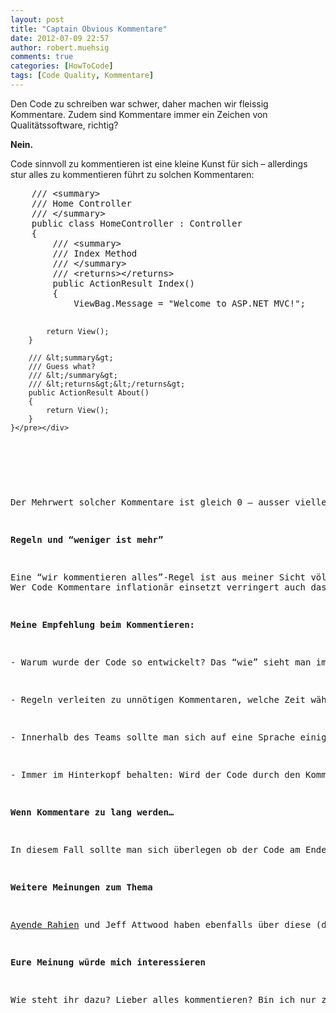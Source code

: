 ```yaml
---
layout: post
title: "Captain Obvious Kommentare"
date: 2012-07-09 22:57
author: robert.muehsig
comments: true
categories: [HowToCode]
tags: [Code Quality, Kommentare]
---
```

<p>Den Code zu schreiben war schwer, daher machen wir fleissig Kommentare. Zudem sind Kommentare immer ein Zeichen von Qualitätssoftware, richtig?</p> <p><strong>Nein.</strong></p> <p>Code sinnvoll zu kommentieren ist eine kleine Kunst für sich – allerdings stur alles zu kommentieren führt zu solchen Kommentaren:</p> <div style="padding-bottom: 0px; margin: 0px; padding-left: 0px; padding-right: 0px; display: inline; float: none; padding-top: 0px" id="scid:812469c5-0cb0-4c63-8c15-c81123a09de7:2f9faa4c-c1d6-4842-804d-c66c906ab524" class="wlWriterEditableSmartContent"><pre name="code" class="c#">    /// &lt;summary&gt;
    /// Home Controller
    /// &lt;/summary&gt;
    public class HomeController : Controller
    {
        /// &lt;summary&gt;
        /// Index Method
        /// &lt;/summary&gt;
        /// &lt;returns&gt;&lt;/returns&gt;
        public ActionResult Index()
        {
            ViewBag.Message = "Welcome to ASP.NET MVC!";

            return View();
        }

        /// &lt;summary&gt;
        /// Guess what?
        /// &lt;/summary&gt;
        /// &lt;returns&gt;&lt;/returns&gt;
        public ActionResult About()
        {
            return View();
        }
    }</pre></div>
<p>&nbsp;</p>
<p>Der Mehrwert solcher Kommentare ist gleich 0 – ausser vielleicht das man eine bestimmte “Quality Code Metric” ausgetrickst hat oder eine Regel befolgt hat. <a href="http://code-inside.de/blog/2010/11/18/howto-stylecop-settings-auf-mehrere-projekte-anwenden/">StyleCop</a> &amp; co. machen es ziemlich einfach ein regides Regelwerk zu erstellen.</p>
<p><strong>Regeln und “weniger ist mehr”</strong></p>
<p>Eine “wir kommentieren alles”-Regel ist aus meiner Sicht völlig unnütze und verleitet sogar dazu “falsche” Kommentare zu erstellen. Kommentare sollen den Code erklären – warum gibts dies und jenes. Das das die “HomeController” Klasse ist sehe ich selber und wie ein Konstruktor aussieht erkenne ich auch noch. Aber warum wird diese oder jene Prüfung vorgenommen? Was versteckt sich fachlich hinter dem Code?<br>Wer Code Kommentare inflationär einsetzt verringert auch das Empfinden der Projektmitglieder sich um die Kommentare zu kümmern. Resharper kann clevere Refactorings durchführen – aber die Kommentare müssen von Hand nachgezogen werden und wenn das keiner macht, “weil es so viele Kommentare gibt”, dann sind sie nur noch eine Belastung.</p>
<p><strong>Meine Empfehlung beim Kommentieren:</strong></p>
<p>- Warum wurde der Code so entwickelt? Das “wie” sieht man im Code.</p>
<p>- Regeln verleiten zu unnötigen Kommentaren, welche Zeit während der Entwicklung brauchen und besonders in bei der Pflege des Codes. </p>
<p>- Innerhalb des Teams sollte man sich auf eine Sprache einigen. Deutsch / Englisch Gemischt hat einen unschönen Beigeschmack.</p>
<p>- Immer im Hinterkopf behalten: Wird der Code durch den Kommentar <strong><u>bereichert</u></strong>? Wenn nicht, dann gibts keinen Kommentar. Auch gut<strong>(! – Kommentare sind kein MUSS!)</strong></p>
<p><strong>Wenn Kommentare zu lang werden…</strong></p>
<p>In diesem Fall sollte man sich überlegen ob der Code am Ende nicht einfach zu kompliziert ist. Dutzende Zeilen der Erklärung können auch zeigen, dass eine Methode zu viele Aufgaben hat.</p>
<p><strong>Weitere Meinungen zum Thema</strong></p>
<p><a href="http://ayende.com/blog/1948/on-code-comments">Ayende Rahien</a> und Jeff Attwood haben ebenfalls über diese (doch schon recht alte Thema) <a href="http://www.codinghorror.com/blog/2008/07/coding-without-comments.html">gebloggt</a>. </p>
<p><strong>Eure Meinung würde mich interessieren</strong></p>
<p>Wie steht ihr dazu? Lieber alles kommentieren? Bin ich nur zu faul zum Schreiben? Welche Stilblüten habt ihr schon gesehen? Gibt es bei euch eine Code Kommentar Regel?&nbsp;&nbsp; </p>
